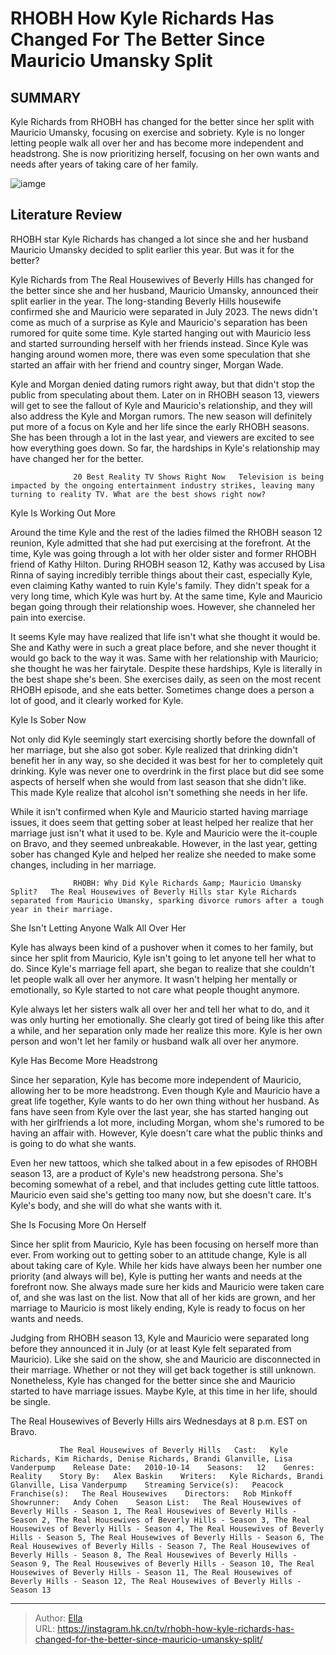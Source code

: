 # RHOBH How Kyle Richards Has Changed For The Better Since Mauricio Umansky Split


## SUMMARY 



  Kyle Richards from RHOBH has changed for the better since her split with Mauricio Umansky, focusing on exercise and sobriety.   Kyle is no longer letting people walk all over her and has become more independent and headstrong.   She is now prioritizing herself, focusing on her own wants and needs after years of taking care of her family.  

![iamge](https://static1.srcdn.com/wordpress/wp-content/uploads/2023/11/6_30-am-rhobh_-how-kyle-richards-has-changed-for-the-better-since-mauricio-umansky-split.jpg)

## Literature Review
RHOBH star Kyle Richards has changed a lot since she and her husband Mauricio Umansky decided to split earlier this year. But was it for the better?




Kyle Richards from The Real Housewives of Beverly Hills has changed for the better since she and her husband, Mauricio Umansky, announced their split earlier in the year. The long-standing Beverly Hills housewife confirmed she and Mauricio were separated in July 2023. The news didn&#39;t come as much of a surprise as Kyle and Mauricio&#39;s separation has been rumored for quite some time. Kyle started hanging out with Mauricio less and started surrounding herself with her friends instead. Since Kyle was hanging around women more, there was even some speculation that she started an affair with her friend and country singer, Morgan Wade.




Kyle and Morgan denied dating rumors right away, but that didn&#39;t stop the public from speculating about them. Later on in RHOBH season 13, viewers will get to see the fallout of Kyle and Mauricio&#39;s relationship, and they will also address the Kyle and Morgan rumors. The new season will definitely put more of a focus on Kyle and her life since the early RHOBH seasons. She has been through a lot in the last year, and viewers are excited to see how everything goes down. So far, the hardships in Kyle&#39;s relationship may have changed her for the better.

                  20 Best Reality TV Shows Right Now   Television is being impacted by the ongoing entertainment industry strikes, leaving many turning to reality TV. What are the best shows right now?    


 Kyle Is Working Out More 
          




Around the time Kyle and the rest of the ladies filmed the RHOBH season 12 reunion, Kyle admitted that she had put exercising at the forefront. At the time, Kyle was going through a lot with her older sister and former RHOBH friend of Kathy Hilton. During RHOBH season 12, Kathy was accused by Lisa Rinna of saying incredibly terrible things about their cast, especially Kyle, even claiming Kathy wanted to ruin Kyle&#39;s family. They didn&#39;t speak for a very long time, which Kyle was hurt by. At the same time, Kyle and Mauricio began going through their relationship woes. However, she channeled her pain into exercise.

It seems Kyle may have realized that life isn&#39;t what she thought it would be. She and Kathy were in such a great place before, and she never thought it would go back to the way it was. Same with her relationship with Mauricio; she thought he was her fairytale. Despite these hardships, Kyle is literally in the best shape she&#39;s been. She exercises daily, as seen on the most recent RHOBH episode, and she eats better. Sometimes change does a person a lot of good, and it clearly worked for Kyle.






 Kyle Is Sober Now 
          

Not only did Kyle seemingly start exercising shortly before the downfall of her marriage, but she also got sober. Kyle realized that drinking didn&#39;t benefit her in any way, so she decided it was best for her to completely quit drinking. Kyle was never one to overdrink in the first place but did see some aspects of herself when she would from last season that she didn&#39;t like. This made Kyle realize that alcohol isn&#39;t something she needs in her life.

While it isn&#39;t confirmed when Kyle and Mauricio started having marriage issues, it does seem that getting sober at least helped her realize that her marriage just isn&#39;t what it used to be. Kyle and Mauricio were the it-couple on Bravo, and they seemed unbreakable. However, in the last year, getting sober has changed Kyle and helped her realize she needed to make some changes, including in her marriage.




                  RHOBH: Why Did Kyle Richards &amp; Mauricio Umansky Split?   The Real Housewives of Beverly Hills star Kyle Richards separated from Mauricio Umansky, sparking divorce rumors after a tough year in their marriage.    



 She Isn&#39;t Letting Anyone Walk All Over Her 
         

Kyle has always been kind of a pushover when it comes to her family, but since her split from Mauricio, Kyle isn&#39;t going to let anyone tell her what to do. Since Kyle&#39;s marriage fell apart, she began to realize that she couldn&#39;t let people walk all over her anymore. It wasn&#39;t helping her mentally or emotionally, so Kyle started to not care what people thought anymore.

Kyle always let her sisters walk all over her and tell her what to do, and it was only hurting her emotionally. She clearly got tired of being like this after a while, and her separation only made her realize this more. Kyle is her own person and won&#39;t let her family or husband walk all over her anymore.






 Kyle Has Become More Headstrong 
          

Since her separation, Kyle has become more independent of Mauricio, allowing her to be more headstrong. Even though Kyle and Mauricio have a great life together, Kyle wants to do her own thing without her husband. As fans have seen from Kyle over the last year, she has started hanging out with her girlfriends a lot more, including Morgan, whom she&#39;s rumored to be having an affair with. However, Kyle doesn&#39;t care what the public thinks and is going to do what she wants.

Even her new tattoos, which she talked about in a few episodes of RHOBH season 13, are a product of Kyle&#39;s new headstrong persona. She&#39;s becoming somewhat of a rebel, and that includes getting cute little tattoos. Mauricio even said she&#39;s getting too many now, but she doesn&#39;t care. It&#39;s Kyle&#39;s body, and she will do what she wants with it.






 She Is Focusing More On Herself 
          

Since her split from Mauricio, Kyle has been focusing on herself more than ever. From working out to getting sober to an attitude change, Kyle is all about taking care of Kyle. While her kids have always been her number one priority (and always will be), Kyle is putting her wants and needs at the forefront now. She always made sure her kids and Mauricio were taken care of, and she was last on the list. Now that all of her kids are grown, and her marriage to Mauricio is most likely ending, Kyle is ready to focus on her wants and needs.

Judging from RHOBH season 13, Kyle and Mauricio were separated long before they announced it in July (or at least Kyle felt separated from Mauricio). Like she said on the show, she and Mauricio are disconnected in their marriage. Whether or not they will get back together is still unknown. Nonetheless, Kyle has changed for the better since she and Mauricio started to have marriage issues. Maybe Kyle, at this time in her life, should be single.






The Real Housewives of Beverly Hills airs Wednesdays at 8 p.m. EST on Bravo.




               The Real Housewives of Beverly Hills   Cast:   Kyle Richards, Kim Richards, Denise Richards, Brandi Glanville, Lisa Vanderpump    Release Date:   2010-10-14    Seasons:   12    Genres:   Reality    Story By:   Alex Baskin    Writers:   Kyle Richards, Brandi Glanville, Lisa Vanderpump    Streaming Service(s):   Peacock    Franchise(s):   The Real Housewives    Directors:   Rob Minkoff    Showrunner:   Andy Cohen    Season List:   The Real Housewives of Beverly Hills - Season 1, The Real Housewives of Beverly Hills - Season 2, The Real Housewives of Beverly Hills - Season 3, The Real Housewives of Beverly Hills - Season 4, The Real Housewives of Beverly Hills - Season 5, The Real Housewives of Beverly Hills - Season 6, The Real Housewives of Beverly Hills - Season 7, The Real Housewives of Beverly Hills - Season 8, The Real Housewives of Beverly Hills - Season 9, The Real Housewives of Beverly Hills - Season 10, The Real Housewives of Beverly Hills - Season 11, The Real Housewives of Beverly Hills - Season 12, The Real Housewives of Beverly Hills - Season 13      

---

> Author: [Ella](https://instagram.hk.cn/)  
> URL: https://instagram.hk.cn/tv/rhobh-how-kyle-richards-has-changed-for-the-better-since-mauricio-umansky-split/  

